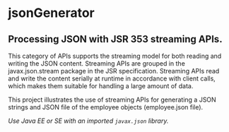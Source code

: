 # jsonGenerator

## Processing JSON with JSR 353 streaming APIs.

This category of APIs supports the streaming model for both reading and writing the JSON content. 
Streaming APIs are grouped in the javax.json.stream package in the JSR specification. Streaming APIs read and write the 
content serially at runtime in accordance with client calls, which
makes them suitable for handling a large amount of data.

This project illustrates the use of streaming APIs for generating a JSON strings 
and JSON file of the employee objects (employee.json file).

*Use Java EE or SE with an imported ```javax.json``` library.*
